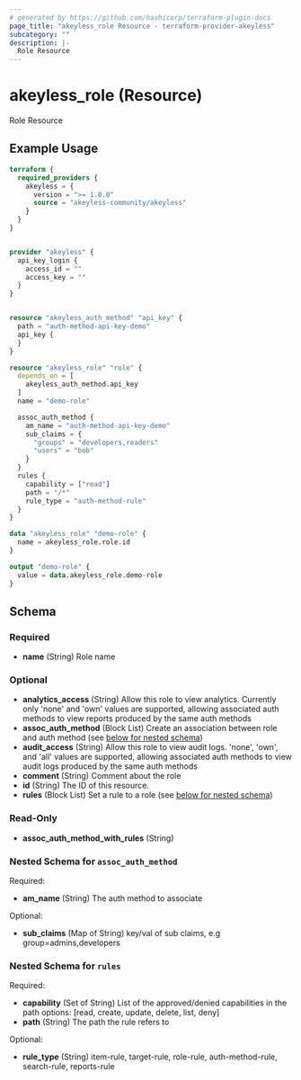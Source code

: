 ```yaml
---
# generated by https://github.com/hashicorp/terraform-plugin-docs
page_title: "akeyless_role Resource - terraform-provider-akeyless"
subcategory: ""
description: |-
  Role Resource
---
```


# akeyless_role (Resource)

Role Resource

## Example Usage

```terraform
terraform {
  required_providers {
    akeyless = {
      version = ">= 1.0.0"
      source = "akeyless-community/akeyless"
    }
  }
}


provider "akeyless" {
  api_key_login {
    access_id = ""
    access_key = ""
  }
}


resource "akeyless_auth_method" "api_key" {
  path = "auth-method-api-key-demo"
  api_key {
  }
}

resource "akeyless_role" "role" {
  depends_on = [
    akeyless_auth_method.api_key
  ]
  name = "demo-role"

  assoc_auth_method {
    am_name = "auth-method-api-key-demo"
    sub_claims = {
      "groups" = "developers,readers"
      "users" = "bob"
    }
  }
  rules {
    capability = ["read"]
    path = "/*"
    rule_type = "auth-method-rule"
  }
}

data "akeyless_role" "demo-role" {
  name = akeyless_role.role.id
}

output "demo-role" {
  value = data.akeyless_role.demo-role
}
```

<!-- schema generated by tfplugindocs -->
## Schema

### Required

- **name** (String) Role name

### Optional

- **analytics_access** (String) Allow this role to view analytics. Currently only 'none' and 'own' values are supported, allowing associated auth methods to view reports produced by the same auth methods
- **assoc_auth_method** (Block List) Create an association between role and auth method (see [below for nested schema](#nestedblock--assoc_auth_method))
- **audit_access** (String) Allow this role to view audit logs. 'none', 'own', and 'all' values are supported, allowing associated auth methods to view audit logs produced by the same auth methods
- **comment** (String) Comment about the role
- **id** (String) The ID of this resource.
- **rules** (Block List) Set a rule to a role (see [below for nested schema](#nestedblock--rules))

### Read-Only

- **assoc_auth_method_with_rules** (String)

<a id="nestedblock--assoc_auth_method"></a>
### Nested Schema for `assoc_auth_method`

Required:

- **am_name** (String) The auth method to associate

Optional:

- **sub_claims** (Map of String) key/val of sub claims, e.g group=admins,developers


<a id="nestedblock--rules"></a>
### Nested Schema for `rules`

Required:

- **capability** (Set of String) List of the approved/denied capabilities in the path options: [read, create, update, delete, list, deny]
- **path** (String) The path the rule refers to

Optional:

- **rule_type** (String) item-rule, target-rule, role-rule, auth-method-rule, search-rule, reports-rule


